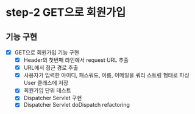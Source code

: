 # step-2 GET으로 회원가입

## 기능 구현
- [x] GET으로 회원가입 기능 구현
  - [x] Header의 첫번째 라인에서 request URL 추출
  - [x] URL에서 접근 경로 추출
  - [x] 사용자가 입력한 아이디, 패스워드, 이름, 이메일을 쿼리 스트링 형태로 파싱 User 클래스에 저장
  - [x] 회원가입 단위 테스트
  - [x] Dispatcher Servlet 구현
  - [x] Dispatcher Servlet doDispatch refactoring
